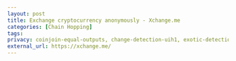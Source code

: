 ```yaml
---
layout: post
title: Exchange cryptocurrency anonymously - Xchange.me
categories: [Chain Hopping]
tags: 
privacy: coinjoin-equal-outputs, change-detection-uih1, exotic-detection-uih2, self-transfer, change-detection-script-types, change-detection-precision, internal-address-reuse
external_url: https://xchange.me/
---
```

